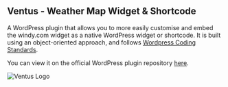 ## Ventus - Weather Map Widget & Shortcode

A WordPress plugin that allows you to more easily customise and embed the windy.com widget as a native WordPress widget or shortcode. It is built using an object-oriented approach, and follows [Wordpress Coding Standards](https://github.com/WordPress/WordPress-Coding-Standards).

You can view it on the official WordPress plugin repository [here](https://wordpress.org/plugins/weather-map-widget/).

![Ventus Logo](https://ps.w.org/weather-map-widget/assets/icon.svg?rev=2137405)
